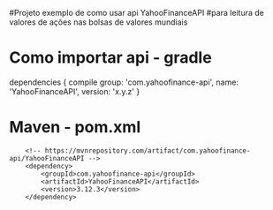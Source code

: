 #Projeto exemplo de como usar api YahooFinanceAPI
#para leitura de valores de ações nas bolsas de valores mundiais


# Como importar api -  gradle

 dependencies {
    compile group: 'com.yahoofinance-api', name: 'YahooFinanceAPI', version: 'x.y.z'
	}


# Maven - pom.xml

		<!-- https://mvnrepository.com/artifact/com.yahoofinance-api/YahooFinanceAPI -->
		<dependency>
			<groupId>com.yahoofinance-api</groupId>
			<artifactId>YahooFinanceAPI</artifactId>
			<version>3.12.3</version> 
		</dependency>